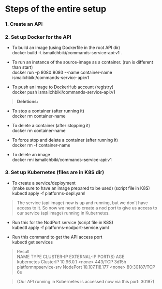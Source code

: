 # Steps of the entire setup

### 1. Create an API

### 2. Set up Docker for the API

- To build an image (using Dockerfile in the root API dir)<br>
  docker build -t ismailchbiki/commands-service-api:v1 .

- To run an instance of the source-image as a container. (run is different than start)<br>
  docker run -p 8080:8080 --name container-name ismailchbiki/commands-service-api:v1

- To push an image to DockerHub account (registry)<br>
  docker push ismailchbiki/commands-service-api:v1

> **Deletions:**

- To stop a container (after running it)<br>
  docker rm container-name

- To delete a container (after stopping it)<br>
  docker rm container-name

- To force stop and delete a container (after running it)<br>
  docker rm -f container-name

- To delete an image<br>
  docker rmi ismailchbiki/commands-service-api:v1

### 3. Set up Kubernetes (files are in K8S dir)

- To create a service/deployment<br>
  (make sure to have an image prepared to be used) (script file in K8S)<br>
  kubectl apply -f platforms-depl.yaml

> The service (api image) now is up and running, but we don't have access to it. So now we need to create a nod port to give us access to our service (api image) running in Kubernetes.

- Run this for the NodPort service (script file in K8S)<br>
  kubectl apply -f platforms-nodport-service.yaml<br>

- Run this command to get the API access port<br>
  kubectl get services<br>

> Result<br>
> NAME TYPE CLUSTER-IP EXTERNAL-IP PORT(S) AGE<br>
> kubernetes ClusterIP 10.96.0.1 <none<none>> 443/TCP 3d15h<br>
> platformnpservice-srv NodePort 10.107.118.177 <none<none>> 80:30187/TCP 6s<br>

> (Our API running in Kubernetes is accessed now via this port: 30187)
